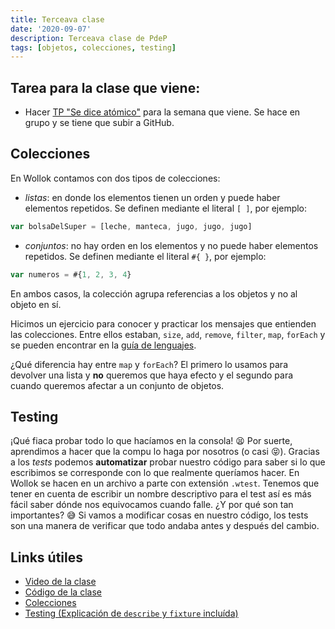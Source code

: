 ```yaml
---
title: Terceava clase
date: '2020-09-07'
description: Terceava clase de PdeP
tags: [objetos, colecciones, testing]
---
```


## Tarea para la clase que viene:

- Hacer [TP "Se dice atómico"](https://docs.google.com/document/d/1t68f9LUYqQLJLxJhGXonayhE7REey4NV7Yzh06KvD2c/edit#heading=h.kva2cspa7p76) para la semana que viene. Se hace en grupo y se tiene que subir a GitHub.

## Colecciones

En Wollok contamos con dos tipos de colecciones:
- *listas*: en donde los elementos tienen un orden y puede haber elementos repetidos. Se definen mediante el literal `[ ]`, por ejemplo:

```js
var bolsaDelSuper = [leche, manteca, jugo, jugo, jugo]
```

- *conjuntos*: no hay orden en los elementos y no puede haber elementos repetidos. Se definen mediante el literal `#{ }`, por ejemplo:

```js
var numeros = #{1, 2, 3, 4}
```

En ambos casos, la colección agrupa referencias a los objetos y no al objeto en sí.


Hicimos un ejercicio para conocer y practicar los mensajes que entienden las colecciones. Entre ellos estaban, `size`, `add`, `remove`, `filter`, `map`, `forEach` y se pueden encontrar en la [guía de lenguajes](https://docs.google.com/document/d/1oJ-tyQJoBtJh0kFcsV9wSUpgpopjGtoyhJdPUdjFIJQ/edit). 

¿Qué diferencia hay entre `map` y `forEach`? El primero lo usamos para devolver una lista y **no** queremos que haya efecto y el segundo para cuando queremos afectar a un conjunto de objetos. 

## Testing

¡Qué fiaca probar todo lo que hacíamos en la consola! 😫 Por suerte, aprendimos a hacer que la compu lo haga por nosotros (o casi 😝). Gracias a los *tests* podemos **automatizar** probar nuestro código para saber si lo que escribimos se corresponde con lo que realmente queríamos hacer.
En Wollok se hacen en un archivo a parte con extensión `.wtest`. Tenemos que tener en cuenta de escribir un nombre descriptivo para el test así es más fácil saber dónde nos equivocamos cuando falle. 
¿Y por qué son tan importantes? 😅 Si vamos a modificar cosas en nuestro código, los tests son una manera de verificar que todo andaba antes y después del cambio.

## Links útiles 

- [Video de la clase](https://drive.google.com/file/d/1DmWOFVi-vSS1uHPEqFVZgNGuxhJLnKnj/view?usp=sharing)
- [Código de la clase](https://github.com/pdep-lunes/clase3-objetos-2020)
- [Colecciones](https://docs.google.com/document/d/1MLbx1Fxt7I_uVg6Yv9hYfIu2IIbUQqqICbOM3s969D8/edit)
- [Testing (Explicación de `describe` y `fixture` incluída)](https://docs.google.com/document/d/1caDE_mlP1QMfzyVpyvh-tKshjAeYLXBkXDYrTX5zFUI/edit#heading=h.54t50i579i9f)

